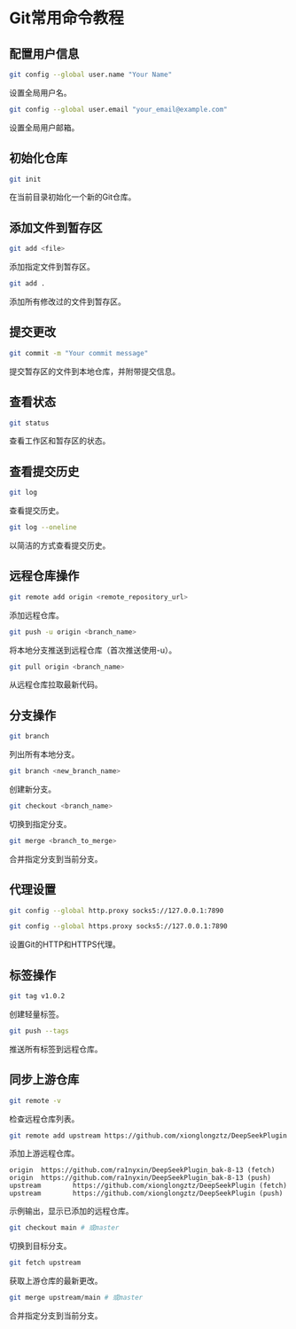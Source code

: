 # Git常用命令教程

## 配置用户信息

```bash
git config --global user.name "Your Name"
```
设置全局用户名。

```bash
git config --global user.email "your_email@example.com"
```
设置全局用户邮箱。

## 初始化仓库

```bash
git init
```
在当前目录初始化一个新的Git仓库。

## 添加文件到暂存区

```bash
git add <file>
```
添加指定文件到暂存区。

```bash
git add .
```
添加所有修改过的文件到暂存区。

## 提交更改

```bash
git commit -m "Your commit message"
```
提交暂存区的文件到本地仓库，并附带提交信息。

## 查看状态

```bash
git status
```
查看工作区和暂存区的状态。

## 查看提交历史

```bash
git log
```
查看提交历史。

```bash
git log --oneline
```
以简洁的方式查看提交历史。

## 远程仓库操作

```bash
git remote add origin <remote_repository_url>
```
添加远程仓库。

```bash
git push -u origin <branch_name>
```
将本地分支推送到远程仓库（首次推送使用-u）。

```bash
git pull origin <branch_name>
```
从远程仓库拉取最新代码。

## 分支操作

```bash
git branch
```
列出所有本地分支。

```bash
git branch <new_branch_name>
```
创建新分支。

```bash
git checkout <branch_name>
```
切换到指定分支。

```bash
git merge <branch_to_merge>
```
合并指定分支到当前分支。

## 代理设置

```bash
git config --global http.proxy socks5://127.0.0.1:7890
```

```bash
git config --global https.proxy socks5://127.0.0.1:7890
```
设置Git的HTTP和HTTPS代理。

## 标签操作

```bash
git tag v1.0.2
```
创建轻量标签。

```bash
git push --tags
```
推送所有标签到远程仓库。

## 同步上游仓库

```bash
git remote -v
```
检查远程仓库列表。

```bash
git remote add upstream https://github.com/xionglongztz/DeepSeekPlugin
```
添加上游远程仓库。

```
origin  https://github.com/ra1nyxin/DeepSeekPlugin_bak-8-13 (fetch)
origin  https://github.com/ra1nyxin/DeepSeekPlugin_bak-8-13 (push)
upstream        https://github.com/xionglongztz/DeepSeekPlugin (fetch)
upstream        https://github.com/xionglongztz/DeepSeekPlugin (push)
```
示例输出，显示已添加的远程仓库。

```bash
git checkout main # 或master
```
切换到目标分支。

```bash
git fetch upstream
```
获取上游仓库的最新更改。

```bash
git merge upstream/main # 或master
```
合并指定分支到当前分支。